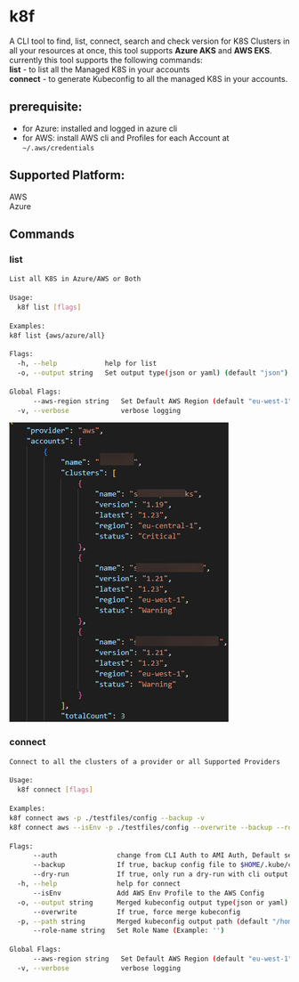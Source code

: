 # k8f
A CLI tool to find, list, connect, search and check version for K8S Clusters in all your resources at once,
this tool supports **Azure AKS** and **AWS EKS**.  
currently this tool supports the following commands:  
**list** - to list all the Managed K8S in your accounts  
**connect** - to generate Kubeconfig to all the managed K8S in your accounts.  

## prerequisite:
- for Azure: installed and logged in azure cli  
- for AWS: install AWS cli and Profiles for each Account at `~/.aws/credentials`  

## Supported Platform:
AWS  
Azure<br>

## Commands

### list
```sh
List all K8S in Azure/AWS or Both

Usage:
  k8f list [flags]

Examples:
k8f list {aws/azure/all}

Flags:
  -h, --help            help for list
  -o, --output string   Set output type(json or yaml) (default "json")

Global Flags:
      --aws-region string   Set Default AWS Region (default "eu-west-1")
  -v, --verbose             verbose logging
```

[![Sample of List command output](https://raw.githubusercontent.com/AdamRussak/k8f/main/examples/k8f-list.jpg?token=GHSAT0AAAAAABTK2ARZAYYURNRYYSYB3BI2YZMWCGA "Sample of List command output")](https://raw.githubusercontent.com/AdamRussak/k8f/main/examples/k8f-list.jpg?token=GHSAT0AAAAAABTK2ARZAYYURNRYYSYB3BI2YZMWCGA "Sample of List command output")

###  connect
```sh
Connect to all the clusters of a provider or all Supported Providers

Usage:
  k8f connect [flags]

Examples:
k8f connect aws -p ./testfiles/config --backup -v
k8f connect aws --isEnv -p ./testfiles/config --overwrite --backup --role-name "test role" -v

Flags:
      --auth               change from CLI Auth to AMI Auth, Default set to CLI
      --backup             If true, backup config file to $HOME/.kube/config.bk
      --dry-run            If true, only run a dry-run with cli output
  -h, --help               help for connect
      --isEnv              Add AWS Env Profile to the AWS Config
  -o, --output string      Merged kubeconfig output type(json or yaml) (default "yml")
      --overwrite          If true, force merge kubeconfig
  -p, --path string        Merged kubeconfig output path (default "/home/vscode/.kube/config")
      --role-name string   Set Role Name (Example: '')

Global Flags:
      --aws-region string   Set Default AWS Region (default "eu-west-1")
  -v, --verbose             verbose logging
```

